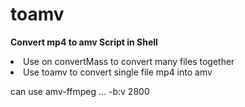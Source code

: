 # toamv
<strong>Convert mp4 to amv Script in Shell</strong>

<li>Use on convertMass to convert many files together</li>

<li>Use toamv to convert single file mp4 into amv</li>

can use amv-ffmpeg ... -b:v 2800
